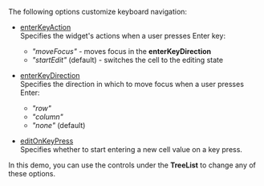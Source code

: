 The following options customize keyboard navigation:
 
- [enterKeyAction](/Documentation/ApiReference/UI_Widgets/dxTreeList/Configuration/keyboardNavigation/#enterKeyAction)    
Specifies the widget's actions when a user presses Enter key: 
 
    - *"moveFocus"* - moves focus in the **enterKeyDirection**
    - *"startEdit"* (default) - switches the cell to the editing state
 
- [enterKeyDirection](/Documentation/ApiReference/UI_Widgets/dxTreeList/Configuration/keyboardNavigation/#enterKeyDirection)     
Specifies the direction in which to move focus when a user presses Enter:
    - *"row"*
    - *"column"*
    - *"none"* (default)
 
- [editOnKeyPress](/Documentation/ApiReference/UI_Widgets/dxTreeList/Configuration/keyboardNavigation/#editOnKeyPress)    
Specifies whether to start entering a new cell value on a key press.

In this demo, you can use the controls under the **TreeList** to change any of these options.
